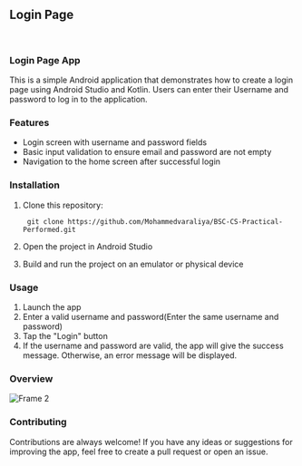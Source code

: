 ## Login Page
<br>

### Login Page App

This is a simple Android application that demonstrates how to create a login page using Android Studio and Kotlin. Users can enter their Username and password to log in to the application.

### Features

* Login screen with username and password fields
* Basic input validation to ensure email and password are not empty
* Navigation to the home screen after successful login

### Installation

1. Clone this repository: 
    
        git clone https://github.com/Mohammedvaraliya/BSC-CS-Practical-Performed.git
2. Open the project in Android Studio
3. Build and run the project on an emulator or physical device

### Usage

1. Launch the app
2. Enter a valid username and password(Enter the same username and password)
3. Tap the "Login" button
4. If the username and password are valid, the app will give the success message. Otherwise, an error message will be displayed.


### Overview

![Frame 2](https://user-images.githubusercontent.com/95087498/221179553-b1a85779-f996-4212-aca3-a15c65f5c6de.png)


### Contributing

Contributions are always welcome! If you have any ideas or suggestions for improving the app, feel free to create a pull request or open an issue.
